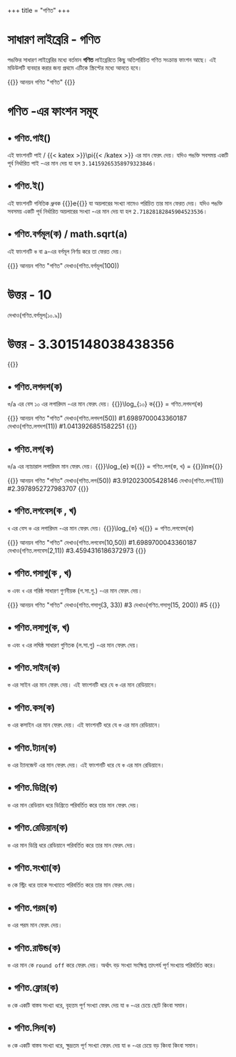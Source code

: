 +++
title = "গণিত"
+++

# সাধারণ লাইব্রেরি - গণিত

পঙক্তির সাধারণ লাইব্রেরির মধ্যে বর্তমান **গণিত** লাইব্রেরিতে কিছু অতিপরিচিত গণিত সংক্রান্ত ফাংশন আছে। এই মডিউলটি ব্যবহার করার জন্য প্রথমে এটিকে স্ক্রিপ্টের মধ্যে আনতে হবে।

{{<highlight python>}}
আনয়ন গণিত "গণিত"
{{</highlight>}}

# গণিত -এর ফাংশন সমূহ

## • গণিত.পাই()

এই ফাংশনটি পাই / {{< katex >}}\pi{{< /katex >}} এর মান ফেরৎ দেয়। যদিও পঙক্তি সবসময় একটি পূর্ব নির্ধারিত পাই -এর মান দেয় যা হল `3.14159265358979323846`।

## • গণিত.ই()
এই ফাংশনটি গনিতিক ধ্রুবক {{<katex>}}e{{</katex>}} যা অয়লারের সংখ্যা নামেও পরিচিত তার মান ফেরত দেয়। যদিও পঙক্তি সবসময় একটি পূর্ব নির্ধারিত অয়লারের সংখ্যা -এর মান দেয় যা হল `2.71828182845904523536`।

## • গণিত.বর্গমূল(ক) / math.sqrt(a)
এই ফাংশনটি `ক` বা `a`-এর বর্গমূল নির্ণয় করে তা ফেরত দেয়।

{{<highlight python>}}
আনয়ন গণিত "গণিত"
দেখাও(গণিত.বর্গমূল(100))
# উত্তর - 10
দেখাও(গণিত.বর্গমূল(১০.৯))
# উত্তর - 3.3015148038438356
{{</highlight>}}

## • গণিত.লগদশ(ক)
`ক`/`a` এর বেস ১০ এর লগারিদম -এর মান ফেরৎ দেয়। {{<katex>}}\log_{১০}  ক{{</katex>}} = গণিত.লগদশ(ক)

{{<highlight python>}}
আনয়ন গণিত "গণিত"
দেখাও(গণিত.লগদশ(50)) #1.6989700043360187
দেখাও(গণিত.লগদশ(11)) #1.0413926851582251
{{</highlight>}}

## • গণিত.লগ(ক)
`ক`/`a` এর  ন্যাচারাল লগারিদম  মান ফেরৎ দেয়। {{<katex>}}\log_{e}  ক{{</katex>}} = গণিত.লগ(ক, খ) = {{<katex>}}lnক{{</katex>}}

{{<highlight python>}}
আনয়ন গণিত "গণিত"
দেখাও(গণিত.লগ(50)) #3.912023005428146
দেখাও(গণিত.লগ(11)) #2.3978952727983707
{{</highlight>}}

## • গণিত.লগবেস(ক , খ)
`খ` এর বেস `ক`  এর লগারিদম -এর মান ফেরৎ দেয়। {{<katex>}}\log_{ক}  খ{{</katex>}} = গণিত.লগবেস(ক)

{{<highlight python>}}
আনয়ন গণিত "গণিত"
দেখাও(গণিত.লগবেস(10,50)) #1.6989700043360187
দেখাও(গণিত.লগবেস(2,11)) #3.4594316186372973
{{</highlight>}}

## • গণিত.গসাগু(ক , খ)
`ক` এবং `খ`  এর গরিষ্ঠ সাধারণ গুণনীয়ক (গ.সা.গু.) -এর মান ফেরৎ দেয়।

{{<highlight python>}}
আনয়ন গণিত "গণিত"
দেখাও(গণিত.গসাগু(3, 33))  #3
দেখাও(গণিত.গসাগু(15, 200)) #5
{{</highlight>}}

## • গণিত.লসাগু(ক, খ)
`ক` এবং `খ` এর লঘিষ্ঠ সাধারণ গুণিতক (ল.সা.গু) -এর মান ফেরৎ দেয়।

## • গণিত.সাইন(ক)
`ক` এর সাইন এর মান ফেরৎ দেয়। এই ফাংশনটি ধরে যে `ক` এর মান রেডিয়ানে।

## • গণিত.কস(ক)
`ক` এর কসাইন এর মান ফেরৎ দেয়। এই ফাংশনটি ধরে যে `ক` এর মান রেডিয়ানে।

## • গণিত.ট্যান(ক)
`ক` এর  ট্যানজেন্ট এর মান ফেরৎ দেয়। এই ফাংশনটি ধরে যে `ক` এর মান রেডিয়ানে।

## • গণিত.ডিগ্রি(ক) 
`ক` এর মান রেডিয়ান ধরে ডিগ্রিতে পরিবর্তিত করে তার মান ফেরৎ দেয়।

## • গণিত.রেডিয়ান(ক)
`ক` এর মান ডিগ্রি ধরে রেডিয়ানে পরিবর্তিত করে তার মান ফেরৎ দেয়।

## • গণিত.সংখ্যা(ক)
`ক` কে স্ট্রিং ধরে তাকে সংখ্যাতে পরিবর্তিত করে তার মান ফেরৎ দেয়।

## • গণিত.পরম(ক)
`ক` এর পরম মান ফেরৎ দেয়।

## • গণিত.রাউন্ড(ক)
`ক` এর মান কে `round off` করে ফেরৎ দেয়। অর্থাৎ বড় সংখ্যা সংক্ষিপ্ত তাৎপর্য পূর্ণ সংখ্যায় পরিবর্তিত করে।

## • গণিত.ফ্লোর(ক)
`ক` কে একটি বাস্তব সংখ্যা ধরে, বৃহত্তম পূর্ণ সংখ্যা ফেরৎ দেয় যা `ক` -এর চেয়ে ছোট কিংবা সমান।

## • গণিত.সিল(ক)
`ক` কে একটি বাস্তব সংখ্যা ধরে, ক্ষুদ্রতম পূর্ণ সংখ্যা ফেরৎ দেয় যা `ক` -এর চেয়ে বড় কিংবা কিংবা সমান।
